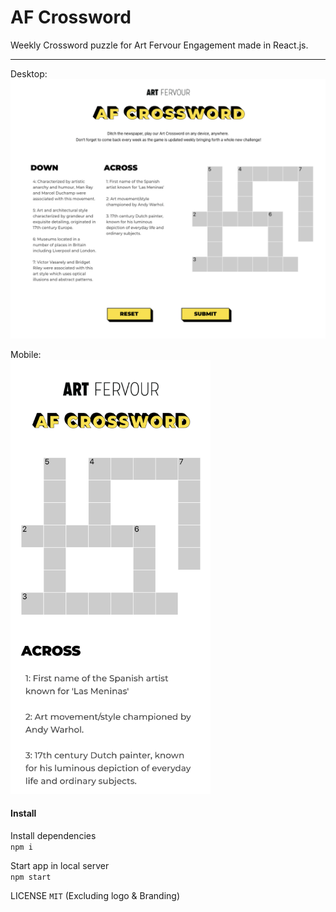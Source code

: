 # AF Crossword

Weekly Crossword puzzle for Art Fervour Engagement made in React.js.

---

Desktop:
![Desktop](previews/medium_width_afcrossword.png)

Mobile:  
<img src="previews/scene_height_afcrossword.png" style="max-width: 320px"></img>

#### Install

Install dependencies  
`npm i`

Start app in local server  
`npm start`

LICENSE `MIT`
(Excluding logo & Branding)
